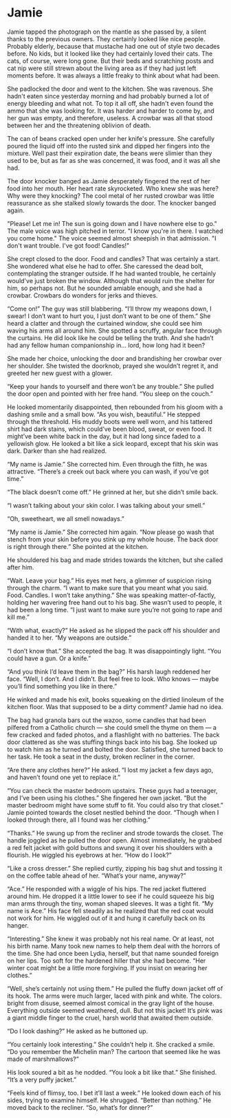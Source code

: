 # Jamie

Jamie tapped the photograph on the mantle as she passed by, a silent thanks to the previous owners. They certainly looked like nice people. Probably elderly, because that mustache had one out of style two decades before. No kids, but it looked like they had certainly loved their cats. The cats, of course, were long gone. But their beds and scratching posts and cat nip were still strewn about the living area as if they had just left moments before. It was always a little freaky to think about what had been.

She padlocked the door and went to the kitchen. She was ravenous. She hadn't eaten since yesterday morning and had probably burned a lot of energy bleeding and what not. To top it all off, she hadn't even found the ammo that she was looking for. It was harder and harder to come by, and her gun was empty, and therefore, useless. A crowbar was all that stood between her and the threatening oblivion of death.  

The can of beans cracked open under her knife's pressure. She carefully poured the liquid off into the rusted sink and dipped her fingers into the mixture. Well past their expiration date, the beans were slimier than they used to be, but as far as she was concerned, it was food, and it was all she had. 

The door knocker banged as Jamie desperately fingered the rest of her food into her mouth. Her heart rate skyrocketed. Who knew she was here? Why were they knocking? The cool metal of her rusted crowbar was little reassurance as she stalked slowly towards the door. The knocker banged again.

"Please! Let me in! The sun is going down and I have nowhere else to go." The male voice was high pitched in terror. "I know you're in there. I watched you come home." The voice seemed almost sheepish in that admission. "I don't want trouble. I've got food! Candles!" 

She crept closed to the door. Food and candles? That was certainly a start. She wondered what else he had to offer. She caressed the dead bolt, contemplating the stranger outside. If he had wanted trouble, he certainly would've just broken the window. Although that would ruin the shelter for him, so perhaps not. But he sounded amiable enough, and she had a crowbar. Crowbars do wonders for jerks and thieves. 

“Come on!” The guy was still blabbering. “I’ll throw my weapons down, I swear! I don’t want to hurt you, I just don’t want to be one of them.” She heard a clatter and through the curtained window, she could see him waving his arms all around him. She spotted a scruffy, angular face through the curtains. He did look like he could be telling the truth. And she hadn’t had any fellow human companionship in… lord, how long had it been? 



She made her choice, unlocking the door and brandishing her crowbar over her shoulder. She twisted the doorknob, prayed she wouldn’t regret it, and greeted her new guest with a glower.

“Keep your hands to yourself and there won’t be any trouble.” She pulled the door open and pointed with her free hand. “You sleep on the couch.”

He looked momentarily disappointed, then rebounded from his gloom with a dashing smile and a small bow. “As you wish, beautiful.” He stepped through the threshold. His muddy boots were well worn, and his tattered shirt had dark stains, which could’ve been blood, sweat, or even food. It might’ve been white back in the day, but it had long since faded to a yellowish glow. He looked a bit like a sick leopard, except that his skin was dark. Darker than she had realized. 

“My name is Jamie.” She corrected him. Even through the filth, he was attractive. “There’s a creek out back where you can wash, if you’ve got time.”

“The black doesn’t come off.” He grinned at her, but she didn’t smile back.

“I wasn’t talking about your skin color. I was talking about your smell.”

“Oh, sweetheart, we all smell nowadays.” 

“My name is Jamie.” She corrected him again. “Now please go wash that stench from your skin before you stink up my whole house. The back door is right through there.” She pointed at the kitchen. 

He shouldered his bag and made strides towards the kitchen, but she called after him.

“Wait. Leave your bag.” His eyes met hers, a glimmer of suspicion rising through the charm. “I want to make sure that you meant what you said. Food. Candles. I won’t take anything.” She was speaking matter-of-factly, holding her wavering free hand out to his bag. She wasn’t used to people, it had been a long time. “I just want to make sure you’re not going to rape and kill me.”

“With what, exactly?” He asked as he slipped the pack off his shoulder and handed it to her. “My weapons are outside.”

“I don’t know that.” She accepted the bag. It was disappointingly light. “You could have a gun. Or a knife.”

“And you think I’d leave them in the bag?” His harsh laugh reddened her face. “Well, I don’t. And I didn’t. But feel free to look. Who knows — maybe you’ll find something you like in there.” 

He winked and made his exit, books squeaking on the dirtied linoleum of the kitchen floor. Was that supposed to be a dirty comment? Jamie had no idea. 

The bag had granola bars out the wazoo, some candles that had been pilfered from a Catholic church — she could smell the thyme on them — a few cracked and faded photos, and a flashlight with no batteries. The back door clattered as she was stuffing things back into his bag. She looked up to watch him as he turned and bolted the door. Satisfied, she turned back to her task. He took a seat in the dusty, broken recliner in the corner. 

“Are there any clothes here?” He asked. “I lost my jacket a few days ago, and haven’t found one yet to replace it.”

“You can check the master bedroom upstairs. These guys had a teenager, and I’ve been using his clothes.” She fingered her own jacket. “But the master bedroom might have some stuff to fit. You could also try that closet.” Jamie pointed towards the closet nestled behind the door. “Though when I looked through there, all I found was her clothing.” 

“Thanks.” He swung up from the recliner and strode towards the closet. The handle joggled as he pulled the door open. Almost immediately, he grabbed a red felt jacket with gold buttons and swung it over his shoulders with a flourish. He wiggled his eyebrows at her. “How do I look?”

“Like a cross dresser.” She replied curtly, zipping his bag shut and tossing it on the coffee table ahead of her. “What’s your name, anyway?”

“Ace.” He responded with a wiggle of his hips. The red jacket fluttered around him. He dropped it a little lower to see if he could squeeze his big man arms through the tiny, woman shaped sleeves. It was a tight fit. “My name is Ace.” His face fell steadily as he realized that the red coat would not work for him. He wiggled out of it and hung it carefully back on its hanger. 

“Interesting.” She knew it was probably not his real name. Or at least, not his birth name. Many took new names to help them deal with the horrors of the time. She had once been Lydia, herself, but that name sounded foreign on her lips. Too soft for the hardened hiller that she had become. “Her winter coat might be a little more forgiving. If you insist on wearing her clothes.”

“Well, she’s certainly not using them.” He pulled the fluffy down jacket off of its hook. The arms were much larger, laced with pink and white. The colors. bright from disuse, seemed almost comical in the gray light of the house. Everything outside seemed weathered, dull. But not this jacket! It’s pink was a giant middle finger to the cruel, harsh world that awaited them outside.

“Do I look dashing?” He asked as he buttoned up. 

“You certainly look interesting.” She couldn’t help it. She cracked a smile. “Do you remember the Michelin man? The cartoon that seemed like he was made of marshmallows?”

His look soured a bit as he nodded. “You look a bit like that.” She finished. “It’s a very puffy jacket.”

“Feels kind of flimsy, too. I bet it’ll last a week.” He looked down each of his sides, trying to examine himself. He shrugged. “Better than nothing.” He moved back to the recliner. “So, what’s for dinner?”
